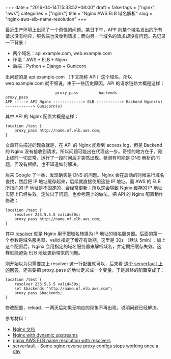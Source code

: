+++
date = "2016-04-14T15:33:52+08:00"
draft = false
tags = ["nginx", "aws"]
categories = ["nginx"]
title = "Nginx AWS ELB 域名解析"
slug = "nginx-aws-elb-name-resolution"
+++

最近生产环境上出现了一个奇怪的问题。某日下午，APP 向某个域名发出的所有请求没有响应，服务端也没收到请求；而向另一个域名的请求却没有问题。先记录一下背景：

- 两个域名：api.example.com, web.example.com
- 环境：AWS + ELB + Nginx
- 后端：Python + Django + Gunicorn

出问题的是 api.example.com （下文简称 API）这个域名，所以 web.example.com 就不细说。由于一些历史原因，API 的请求链路大概是这样：

```
                      proxy_pass         backends                      proxy_pass
APP -----> API Nginx -------------> ELB -----------> Backend Nginx(s) ------------> Gunicorn(s)
```

其中 API 的 Nginx 配置大概是这样：

```nginx
location /test {
    proxy_pass http://name.of.elb.aws.com;
}
```

<!--more-->

文章开头描述的现象就是，在 API 的 Nginx 能看到 access log，但是 Backend 的 Nginx 没有接收到请求。所以问题可能出在代理这一步。奇怪的地方在于，刚上线时一切正常，运行了一段时间后才突然出现。猜测有可能是 DNS 解析的问题，但没有根据，也不知道如何解决。

后来 Google 了一番，发现确实是 DNS 的问题。Nginx 会在启动的时候进行域名查找，然后把 IP 地址缓存起来，后续就直接使用这些 IP 地址。而 AWS 的 ELB 所指向的 IP 地址是不固定的，会经常更新；所以这会导致 Nginx 缓存的 IP 地址实际上已经失效。定位出了问题，也参考网上的做法，把 API 的 Nginx 配置稍作修改：

```nginx
location /test {
    resolver 233.5.5.5 valid=30s;
    proxy_pass http://name.of.elb.aws.com;
}
```

其中 [resolver](http://nginx.org/en/docs/http/ngx_http_core_module.html#resolver) 就是 Nginx 用于把域名转换为 IP 地址的域名服务器。后面的第一个参数是域名服务器，valid 指定了缓存有效期，这里是 30s （默认 5min）. 加上这个配置后，Nginx 会用指定的域名服务器来解析域名，并定期把缓存失效。这样就能避免 ELB 地址更新带来的问题。

刚开始以为只需要加上 resolver 这一行配置就可以，后来看 [这个 serverfault 上的回答]([http://serverfault.com/a/562518/192152)，还需要把 proxy_pass 的地址定义成一个变量。于是最终的配置变成了：

```nginx
location /test {
    resolver 233.5.5.5 valid=30s;
    set $backends "http://name.of.elb.aws.com";
    proxy_pass $backends;
}
```

修改配置，reload，一两天后如果无响应的现象不再出现，说明问题已经解决。

参考材料：

- [Nginx 文档](http://nginx.org/en/docs/http/ngx_http_core_module.html#resolver)
- [Nginx with dynamic upstreams](http://tenzer.dk/nginx-with-dynamic-upstreams/)
- [nginx AWS ELB name resolution with resolvers](http://gc-taylor.com/blog/2011/11/10/nginx-aws-elb-name-resolution-resolvers)
- [serverfault - Some nginx reverse proxy configs stops working once a day](http://serverfault.com/questions/560632/some-nginx-reverse-proxy-configs-stops-working-once-a-day)
